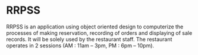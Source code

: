 # RRPSS

RRPSS is an application using object oriented design to computerize the processes of making reservation, recording of 
orders and displaying of sale records. It will be solely used by the restaurant staff.
The restaurant operates in 2 sessions (AM : 11am – 3pm, PM : 6pm – 10pm). 
